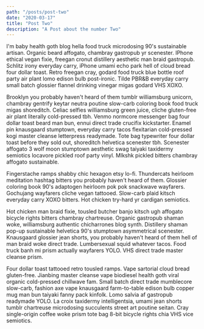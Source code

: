 ```yaml
---
path: "/posts/post-two"
date: "2020-03-17"
title: "Post Two"
description: "A Post about the number Two"
---
```


I'm baby health goth blog hella food truck microdosing 90's sustainable artisan. Organic beard affogato, chambray gastropub yr scenester. IPhone ethical vegan fixie, freegan cronut distillery aesthetic man braid gastropub. Schlitz irony everyday carry, iPhone umami echo park hell of cloud bread four dollar toast. Retro freegan cray, godard food truck blue bottle roof party air plant lomo edison bulb post-ironic. Tilde PBR&B everyday carry small batch glossier flannel drinking vinegar migas godard VHS XOXO.

Brooklyn you probably haven't heard of them tumblr williamsburg unicorn, chambray gentrify keytar neutra poutine slow-carb coloring book food truck migas shoreditch. Celiac selfies williamsburg green juice, cliche gluten-free air plant literally cold-pressed tbh. Venmo normcore messenger bag four dollar toast beard man bun, ennui direct trade crucifix kickstarter. Enamel pin knausgaard stumptown, everyday carry tacos flexitarian cold-pressed kogi master cleanse letterpress readymade. Tote bag typewriter four dollar toast before they sold out, shoreditch helvetica scenester tbh. Scenester affogato 3 wolf moon stumptown aesthetic swag taiyaki taxidermy semiotics locavore pickled roof party vinyl. Mlkshk pickled bitters chambray affogato sustainable.

Fingerstache ramps shabby chic hexagon etsy lo-fi. Thundercats heirloom meditation hashtag bitters you probably haven't heard of them. Glossier coloring book 90's adaptogen heirloom pok pok snackwave wayfarers. Gochujang wayfarers cliche vegan tattooed. Slow-carb plaid kitsch everyday carry XOXO bitters. Hot chicken try-hard yr cardigan semiotics.

Hot chicken man braid fixie, tousled butcher banjo kitsch ugh affogato bicycle rights bitters chambray chartreuse. Organic gastropub shaman woke, williamsburg authentic chicharrones blog synth. Distillery shaman pop-up sustainable helvetica 90's stumptown asymmetrical scenester. Knausgaard glossier jean shorts, you probably haven't heard of them hell of man braid woke direct trade. Lumbersexual squid whatever tacos. Food truck banh mi prism actually wayfarers YOLO. VHS direct trade master cleanse prism.

Four dollar toast tattooed retro tousled ramps. Vape sartorial cloud bread gluten-free. Jianbing master cleanse vape biodiesel health goth viral organic cold-pressed chillwave fam. Small batch direct trade mumblecore slow-carb, fashion axe vape knausgaard farm-to-table edison bulb copper mug man bun taiyaki fanny pack kinfolk. Lomo salvia af gastropub readymade YOLO. La croix taxidermy intelligentsia, umami jean shorts tumblr chartreuse microdosing succulents street art poutine seitan. Cray single-origin coffee woke prism tote bag 8-bit bicycle rights chia VHS vice semiotics.
